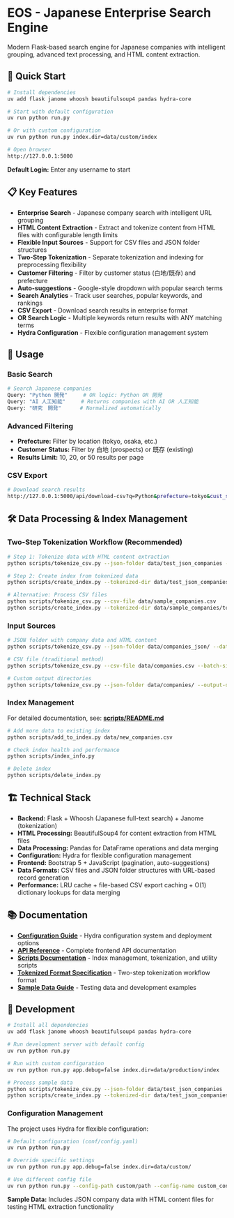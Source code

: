 # EOS - Japanese Enterprise Search Engine

Modern Flask-based search engine for Japanese companies with intelligent grouping, advanced text processing, and HTML content extraction.

## 🚀 Quick Start

```bash
# Install dependencies
uv add flask janome whoosh beautifulsoup4 pandas hydra-core

# Start with default configuration
uv run python run.py

# Or with custom configuration
uv run python run.py index.dir=data/custom/index

# Open browser
http://127.0.0.1:5000
```

**Default Login:** Enter any username to start

## 📋 Key Features

- **Enterprise Search** - Japanese company search with intelligent URL grouping
- **HTML Content Extraction** - Extract and tokenize content from HTML files with configurable length limits
- **Flexible Input Sources** - Support for CSV files and JSON folder structures
- **Two-Step Tokenization** - Separate tokenization and indexing for preprocessing flexibility
- **Customer Filtering** - Filter by customer status (白地/既存) and prefecture
- **Auto-suggestions** - Google-style dropdown with popular search terms
- **Search Analytics** - Track user searches, popular keywords, and rankings
- **CSV Export** - Download search results in enterprise format
- **OR Search Logic** - Multiple keywords return results with ANY matching terms
- **Hydra Configuration** - Flexible configuration management system

## 📖 Usage

### **Basic Search**
```bash
# Search Japanese companies
Query: "Python 開発"     # OR logic: Python OR 開発
Query: "AI 人工知能"     # Returns companies with AI OR 人工知能
Query: "研究　開発"      # Normalized automatically
```

### **Advanced Filtering**
- **Prefecture:** Filter by location (tokyo, osaka, etc.)
- **Customer Status:** Filter by 白地 (prospects) or 既存 (existing)
- **Results Limit:** 10, 20, or 50 results per page

### **CSV Export**
```bash
# Download search results
http://127.0.0.1:5000/api/download-csv?q=Python&prefecture=tokyo&cust_status=白地
```

## 🛠️ Data Processing & Index Management

### **Two-Step Tokenization Workflow (Recommended)**

```bash
# Step 1: Tokenize data with HTML content extraction
python scripts/tokenize_csv.py --json-folder data/test_json_companies --max-content-length 10000

# Step 2: Create index from tokenized data
python scripts/create_index.py --tokenized-dir data/test_json_companies/tokenized

# Alternative: Process CSV files
python scripts/tokenize_csv.py --csv-file data/sample_companies.csv
python scripts/create_index.py --tokenized-dir data/sample_companies/tokenized
```

### **Input Sources**

```bash
# JSON folder with company data and HTML content
python scripts/tokenize_csv.py --json-folder data/companies_json/ --dataframe-file data/additional_info.csv

# CSV file (traditional method)
python scripts/tokenize_csv.py --csv-file data/companies.csv --batch-size 1000

# Custom output directories
python scripts/tokenize_csv.py --json-folder data/companies/ --output-dir data/custom_output/
```

### **Index Management**

For detailed documentation, see: **[scripts/README.md](./scripts/README.md)**

```bash
# Add more data to existing index
python scripts/add_to_index.py data/new_companies.csv

# Check index health and performance
python scripts/index_info.py

# Delete index
python scripts/delete_index.py
```

## 🏗️ Technical Stack

- **Backend:** Flask + Whoosh (Japanese full-text search) + Janome (tokenization)
- **HTML Processing:** BeautifulSoup4 for content extraction from HTML files
- **Data Processing:** Pandas for DataFrame operations and data merging
- **Configuration:** Hydra for flexible configuration management
- **Frontend:** Bootstrap 5 + JavaScript (pagination, auto-suggestions)
- **Data Formats:** CSV files and JSON folder structures with URL-based record generation
- **Performance:** LRU cache + file-based CSV export caching + O(1) dictionary lookups for data merging

## 📚 Documentation

- **[Configuration Guide](./CONFIGURATION.md)** - Hydra configuration system and deployment options
- **[API Reference](./FRONTEND_API_DOCS.md)** - Complete frontend API documentation
- **[Scripts Documentation](./scripts/README.md)** - Index management, tokenization, and utility scripts
- **[Tokenized Format Specification](./scripts/TOKENIZED_FORMAT.md)** - Two-step tokenization workflow format
- **[Sample Data Guide](./data/README.md)** - Testing data and development examples

## 🔧 Development

```bash
# Install all dependencies
uv add flask janome whoosh beautifulsoup4 pandas hydra-core

# Run development server with default config
uv run python run.py

# Run with custom configuration
uv run python run.py app.debug=false index.dir=data/production/index

# Process sample data
python scripts/tokenize_csv.py --json-folder data/test_json_companies
python scripts/create_index.py --tokenized-dir data/test_json_companies/tokenized
```

### **Configuration Management**

The project uses Hydra for flexible configuration:

```bash
# Default configuration (conf/config.yaml)
uv run python run.py

# Override specific settings
uv run python run.py app.debug=false index.dir=data/custom/

# Use different config file
uv run python run.py --config-path custom/path --config-name custom_config
```

**Sample Data:** Includes JSON company data with HTML content files for testing HTML extraction functionality


